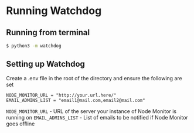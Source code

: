 
# Running Watchdog

## Running from terminal
```bash
$ python3 -m watchdog
```

## Setting up Watchdog
Create a .env file in the root of the directory and ensure the following are set
```
NODE_MONITOR_URL = "http://your.url.here/"
EMAIL_ADMINS_LIST = "email1@mail.com,email2@mail.com"
```
`NODE_MONITOR_URL` - URL of the server your instance of Node Monitor is running on
`EMAIL_ADMINS_LIST` - List of emails to be notified if Node Monitor goes offline
